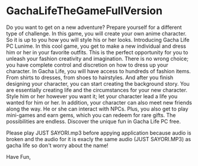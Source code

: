 # GachaLifeTheGameFullVersion
Do you want to get on a new adventure? Prepare yourself for a different type of challenge. In this game, you will create your own anime character. So it is up to you how you will style his or her looks.  Introducing Gacha Life PC Lunime.  In this cool game, you get to make a new individual and dress him or her in your favorite outfits. This is the perfect opportunity for you to unleash your fashion creativity and imagination. There is no wrong choice; you have complete control and discretion on how to dress up your character.  In Gacha Life, you will have access to hundreds of fashion items. From shirts to dresses, from shoes to hairstyles. And after you finish designing your character, you can start creating the background story.  You are essentially creating life and the circumstances for your new character. Style him or her however you want it; let your character lead a life you wanted for him or her.  In addition, your character can also meet new friends along the way. He or she can interact with NPCs. Plus, you also get to play mini-games and earn gems, which you can redeem for rare gifts. The possibilities are endless.  Discover the unique fun in Gacha Life PC free.


Please play JUST SAYORI.mp3 before appying application because audio is broken and the audio for it is exacly the same audio (JUST SAYORI.MP3) as gacha life so don't worry about the name!

Have Fun, 

















































































































































































































